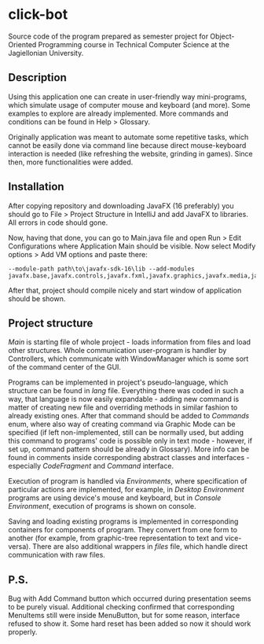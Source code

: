 # click-bot

Source code of the program prepared as semester project for Object-Oriented Programming course in Technical Computer
Science at the Jagiellonian University.

## Description

Using this application one can create in user-friendly way mini-programs, which
simulate usage of computer mouse and keyboard (and more). Some examples to explore are already implemented.
More commands and conditions can be found in Help > Glossary.

Originally application was meant to automate some repetitive tasks, which cannot
be easily done via command line because direct mouse-keyboard interaction is needed
(like refreshing the website, grinding in games). Since then, more functionalities were added.

## Installation

After copying repository and downloading JavaFX (16 preferably) you
should go to File > Project Structure in IntelliJ and add JavaFX to libraries.
All errors in code should gone.

Now, having that done, you can go to Main.java file and open Run > Edit Configurations
where Application Main should be visible. Now select Modify options > Add VM options
and paste there:
```
--module-path path\to\javafx-sdk-16\lib --add-modules javafx.base,javafx.controls,javafx.fxml,javafx.graphics,javafx.media,javafx.swing,javafx.web
```

After that, project should compile nicely and start window of application should be shown.

## Project structure

_Main_ is starting file of whole project - loads information from files and load other structures.
Whole communication user-program is handler by Controllers, which communicate 
with WindowManager which is some sort of the command center of the GUI.

Programs can be implemented in project's pseudo-language, which structure can be found in
_lang_ file. Everything there was coded in such a way, that language is now easily expandable - adding new command
is matter of creating new file and overriding methods in similar fashion to already existing ones.
After that command should be added to _Commands_ enum, where also way of creating command via Graphic Mode can be specified
(if left non-implemented, still can be normally used, but adding this command 
to programs' code is possible only in text mode - however, if set up, command pattern should be already in Glossary).
More info can be found in comments inside corresponding abstract classes and interfaces - especially _CodeFragment_ and _Command_ interface.

Execution of program is handled via _Environments_, where specification of particular actions are implemented, for
example, in _Desktop Environment_ programs are using device's mouse and keyboard, but in _Console Environment_,
execution of programs is shown on console.

Saving and loading existing programs is implemented in corresponding containers for components of program.
They convert from one form to another (for example, from graphic-tree representation to text and vice-versa).
There are also additional wrappers in _files_ file, which handle direct communication with raw files.

## P.S.
Bug with Add Command button which occurred during presentation seems to be purely visual.
Additional checking confirmed that corresponding MenuItems still were inside MenuButton, but
for some reason, interface refused to show it. Some hard reset has been added so now it should work properly.